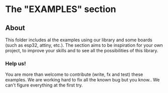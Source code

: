# The "EXAMPLES" section

## About

This folder includes al the examples using our library and some boards (such as esp32, attiny, etc.). The section aims to be inspiration for your own project, to improve your skills and to see all the possibilities of this library.

### Help us!

You are more than welcome to contribute (write, fx and test) these examples. We are working hard to fix all the known bug but you know.. We can't figure everything at the first try.